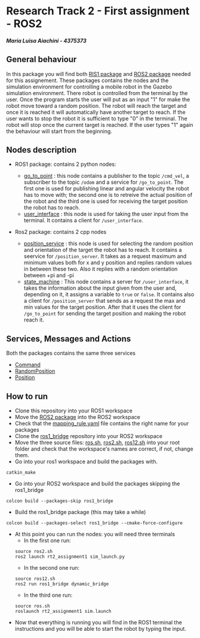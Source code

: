 # Research Track 2 - First assignment - ROS2
##### Maria Luisa Aiachini - 4375373

## General behaviour
In this package you will find both [RIS1 package](https://github.com/Marilwoo/rt2_assignment1/tree/ros2) and [ROS2 package](https://github.com/Marilwoo/rt2_assignment1/tree/ros2/rt2_assignment1) needed for this assignement. These packages contains the nodes and the simulation environment for controlling a mobile robot in the Gazebo simulation environment.
There robot is controlled from the terminal by the user. Once the program starts the user will put as an input "1" for make the robot move toward a random position. The robot will reach the target and once it is reached it will automatically have another target to reach. If the user wants to stop the robot it is sufficient to type "0" in the terminal. The robot will stop once the current target is reached. If the user types "1" again the behaviour will start from the beginning.


## Nodes description
- ROS1 package: contains 2 python nodes:
  - [go_to_point](https://github.com/Marilwoo/rt2_assignment1/blob/main/scripts/go_to_point.py) : this node contains a publisher to the topic `/cmd_vel`, a subscriber to the topic `/odom` and a service for `/go_to_point`. The first one is used for publishing linear and angular velocity the robot has to move with; the second one is to retreive the actual position of the robot and the third one is used for receiving the target position the robot has to reach.
  - [user_interface](https://github.com/Marilwoo/rt2_assignment1/blob/main/scripts/user_interface.py) : this node is used for taking the user input from the terminal. It contains a client for `/user_interface`.

- Ros2 package: contains 2 cpp nodes

  - [position_service](https://github.com/Marilwoo/rt2_assignment1/blob/main/src/position_service.cpp) : this node is used for selecting the random position and orientation of the target the robot has to reach. It contains a seervice for `/position_server`. It takes as a request maximum and minimum values both for x and y position and replies random values in between these two. Also it replies with a random orientation between +pi and -pi
  - [state_machine](https://github.com/Marilwoo/rt2_assignment1/blob/main/src/state_machine.cpp) : This node contains a server for `/user_interface`, it takes the information about the input given from the user and, depending on it, it assigns a variable to `true` or `false`. It contains also a client for `/position_server` that sends as a request the max and min values for the target position. After that it uses the client for `/go_to_point` for sending the target position and making the robot reach it.

## Services, Messages and Actions
Both the packages contains the same three services
- [Command](https://github.com/Marilwoo/rt2_assignment1/blob/ros2/rt2_assignment1/srv/Command.srv)
- [RandomPosition](https://github.com/Marilwoo/rt2_assignment1/blob/ros2/rt2_assignment1/srv/RandomPosition.srv)
- [Position](https://github.com/Marilwoo/rt2_assignment1/blob/ros2/rt2_assignment1/srv/Position.srv) 

## How to run
- Clone this repository into your ROS1 workspace
- Move the [ROS2 package](https://github.com/Marilwoo/rt2_assignment1/tree/ros2/rt2_assignment1) into the ROS2 workspace
- Check that the [mapping_rule.yaml](https://github.com/Marilwoo/rt2_assignment1/blob/ros2/rt2_assignment1/mapping_rule.yaml) file contains the right name for your packages
- Clone the [ros1_bridge](https://github.com/ros2/ros1_bridge) repository into your ROS2 workspace
- Move the three source files: [ros.sh](https://github.com/Marilwoo/rt2_assignment1/blob/ros2/ros.sh), [ros2.sh](https://github.com/Marilwoo/rt2_assignment1/blob/ros2/ros2.sh), [ros12.sh](https://github.com/Marilwoo/rt2_assignment1/blob/ros2/ros12.sh) into your root folder and check that the workspace's names are correct, if not, change them.
- Go into your ros1 workspace and build the packages with.
```
catkin_make
```
- Go into your ROS2 workspace and build the packages skipping the ros1_bridge
 ```
colcon build --packages-skip ros1_bridge
 ```
- Build the ros1_bridge package (this may take a while)
```
colcon build --packages-select ros1_bridge --cmake-force-configure
 ```
- At this point you can run the nodes: you will need three terminals
  - In the first one run:
   ```
   source ros2.sh
   ros2 launch rt2_assignment1 sim_launch.py
   ```
   - In the second one run:
   ```
   source ros12.sh
   ros2 run ros1_bridge dynamic_bridge
   ```
   - In the third one run:
   ```
   source ros.sh
   roslaunch rt2_assignment1 sim.launch
   ```
- Now that everything is running you will find in the ROS1 terminal the instructions and you will be able to start the robot by typing the input.




